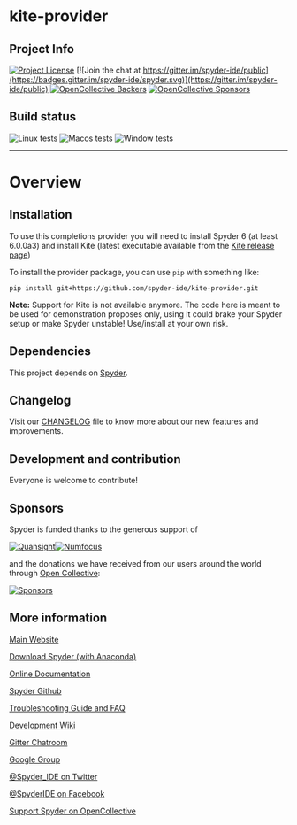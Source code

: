 # kite-provider

## Project Info

[![Project License](https://img.shields.io/github/license/spyder-ide/kite-provider)](./LICENSE)
[![Join the chat at https://gitter.im/spyder-ide/public](https://badges.gitter.im/spyder-ide/spyder.svg)](https://gitter.im/spyder-ide/public)
[![OpenCollective Backers](https://opencollective.com/spyder/backers/badge.svg?color=blue)](#backers)
[![OpenCollective Sponsors](https://opencollective.com/spyder/sponsors/badge.svg?color=blue)](#sponsors)

## Build status

![Linux tests](https://github.com/spyder-ide/kite-provider/workflows/Linux%20tests/badge.svg)
![Macos tests](https://github.com/spyder-ide/kite-provider/workflows/Macos%20tests/badge.svg)
![Window tests](https://github.com/spyder-ide/kite-provider/workflows/Windows%20tests/badge.svg)

----

# Overview


## Installation

To use this completions provider you will need to install Spyder 6 (at least 6.0.0a3) and install Kite (latest executable available from the [Kite release page](https://github.com/kiteco/kiteco-public/releases/tag/2021-06-10))

To install the provider package, you can use `pip` with something like:

    pip install git+https://github.com/spyder-ide/kite-provider.git

**Note:** Support for Kite is not available anymore. The code here is meant to be used for demonstration proposes only, using it could brake your Spyder setup or make Spyder unstable! Use/install at your own risk.




## Dependencies

This project depends on [Spyder](https://github.com/spyder-ide/spyder).

## Changelog

Visit our [CHANGELOG](CHANGELOG.md) file to know more about our new features and improvements.

## Development and contribution

Everyone is welcome to contribute!

## Sponsors

Spyder is funded thanks to the generous support of

[![Quansight](https://user-images.githubusercontent.com/16781833/142477716-53152d43-99a0-470c-a70b-c04bbfa97dd4.png)](https://www.quansight.com/)[![Numfocus](https://i2.wp.com/numfocus.org/wp-content/uploads/2017/07/NumFocus_LRG.png?fit=320%2C148&ssl=1)](https://numfocus.org/)

and the donations we have received from our users around the world through [Open Collective](https://opencollective.com/spyder/):

[![Sponsors](https://opencollective.com/spyder/sponsors.svg)](https://opencollective.com/spyder#support)

## More information

[Main Website](https://www.spyder-ide.org/)

[Download Spyder (with Anaconda)](https://www.anaconda.com/download/)

[Online Documentation](https://docs.spyder-ide.org/)

[Spyder Github](https://github.com/spyder-ide/spyder)

[Troubleshooting Guide and FAQ](
https://github.com/spyder-ide/spyder/wiki/Troubleshooting-Guide-and-FAQ)

[Development Wiki](https://github.com/spyder-ide/spyder/wiki/Dev:-Index)

[Gitter Chatroom](https://gitter.im/spyder-ide/public)

[Google Group](https://groups.google.com/group/spyderlib)

[@Spyder_IDE on Twitter](https://twitter.com/spyder_ide)

[@SpyderIDE on Facebook](https://www.facebook.com/SpyderIDE/)

[Support Spyder on OpenCollective](https://opencollective.com/spyder/)
